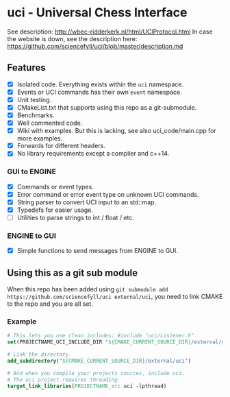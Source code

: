 # uci - Universal Chess Interface
See description: http://wbec-ridderkerk.nl/html/UCIProtocol.html
In case the website is down, see the description here: https://github.com/sciencefyll/uci/blob/master/description.md

## Features

- [x] Isolated code. Everything exists within the `uci` namespace.
- [x] Events or UCI commands has their own `event` namespace.
- [x] Unit testing.
- [x] CMakeList.txt that supports using this repo as a git-submodule.
- [x] Benchmarks.
- [x] Well commented code.
- [x] Wiki with examples. But this is lacking, see also uci_code/main.cpp for more examples.
- [x] Forwards for different headers.
- [x] No library requirements except a compiler and c++14.

### GUI to ENGINE

- [x] Commands or event types.
- [x] Error command or error event type on unknown UCI commands.
- [x] String parser to convert UCI input to an std::map.
- [x] Typedefs for easier usage.
- [ ] Utilities to parse strings to int / float / etc.

### ENGINE to GUI

- [x] Simple functions to send messages from ENGINE to GUI.


## Using this as a git sub module
When this repo has been added using `git submodule add https://github.com/sciencefyll/uci external/uci`,
you need to link CMAKE to the repo and you are all set. 

### Example
```cmake
# This lets you use clean includes: #include "uci/Listener.h"
set(PROJECTNAME_UCI_INCLUDE_DIR "${CMAKE_CURRENT_SOURCE_DIR}/external/uci/include")

# Link the directory
add_subdirectory("${CMAKE_CURRENT_SOURCE_DIR}/external/uci")

# And when you compile your projects sources, include uci. 
# The uci project requires threading.
target_link_libraries(PROJECTNAME_src uci -lpthread)

```